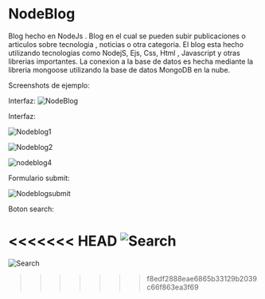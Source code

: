 # NodeBlog
Blog hecho en NodeJs .
Blog en el cual se pueden subir publicaciones o articulos sobre tecnologia , noticias o otra categoria. El blog esta hecho utilizando tecnologias como NodejS, Ejs, Css, Html , Javascript y otras
librerias importantes.
La conexion a la base de datos es hecha mediante la libreria mongoose utilizando la base de datos MongoDB en la nube.

Screenshots de ejemplo:

Interfaz:
![NodeBlog](https://user-images.githubusercontent.com/57734334/158514496-5243513a-ec08-4967-8bc7-963f5b0a8648.png)

Interfaz:

![Nodeblog1](https://user-images.githubusercontent.com/57734334/158514517-fc1ceb04-bc87-4a26-877c-3488461e39f8.png)

![Nodeblog2](https://user-images.githubusercontent.com/57734334/158514526-717447a4-f4b0-4262-b771-b8f1b7a7652a.png)

![nodeblog4](https://user-images.githubusercontent.com/57734334/158514529-71323a3d-e3b8-4aeb-8698-d1d2460dd13a.png)

Formulario submit:

![Nodeblogsubmit](https://user-images.githubusercontent.com/57734334/158514578-da60e54a-d73e-4685-adb9-8f5519692bf4.png)

Boton search:

<<<<<<< HEAD
![Search](https://user-images.githubusercontent.com/57734334/158514595-df11dd20-1179-488f-8f1b-3513e1ecfc57.png)
=======
![Search](https://user-images.githubusercontent.com/57734334/158514595-df11dd20-1179-488f-8f1b-3513e1ecfc57.png)
>>>>>>> f8edf2888eae6865b33129b2039c66f863ea3f69
